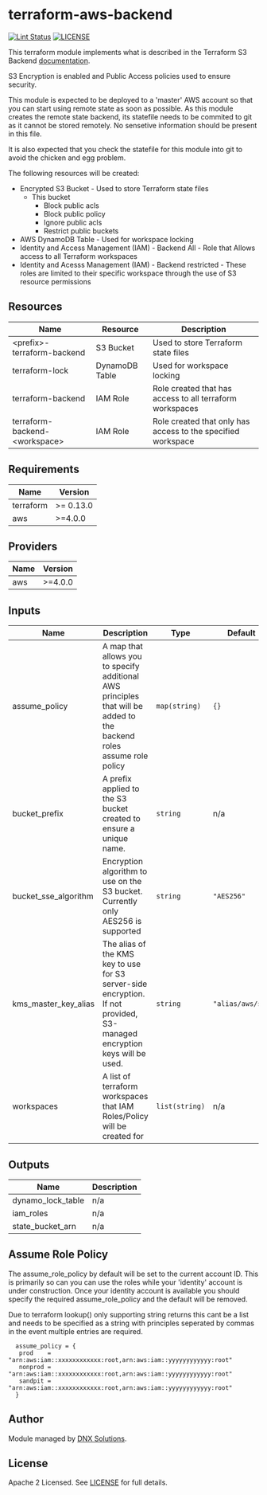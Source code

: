 # terraform-aws-backend

[![Lint Status](https://github.com/DNXLabs/terraform-aws-backend/workflows/Lint/badge.svg)](https://github.com/DNXLabs/terraform-aws-backend/actions)
[![LICENSE](https://img.shields.io/github/license/DNXLabs/terraform-aws-backend)](https://github.com/DNXLabs/terraform-aws-backend/blob/master/LICENSE)

This terraform module implements what is described in the Terraform S3 Backend [documentation](https://www.terraform.io/docs/backends/types/s3.html).

S3 Encryption is enabled and Public Access policies used to ensure security.

This module is expected to be deployed to a 'master' AWS account so that you can start using remote state as soon as possible. As this module creates the remote state backend, its statefile needs to be commited to git as it cannot be stored remotely. No sensetive information should be present in this file.

It is also expected that you check the statefile for this module into git to avoid the chicken and egg problem.

The following resources will be created:
 - Encrypted S3 Bucket - Used to store Terraform state files
   - This bucket
      -  Block public acls
      -  Block public policy
      -  Ignore public acls
      -  Restrict public buckets
- AWS DynamoDB Table - Used for workspace locking
- Identity and Access Management (IAM) - Backend All -  Role that Allows access to all Terraform workspaces
- Identity and Acesss Management (IAM) - Backend restricted - These roles are limited to their specific workspace through the use of S3 resource permissions


## Resources
|Name | Resource | Description |
|-----|----------|-------------|
| \<prefix>-terraform-backend | S3 Bucket | Used to store Terraform state files |
| terraform-lock | DynamoDB Table | Used for workspace locking |
| terraform-backend | IAM Role | Role created that has access to all terraform workspaces |
| terraform-backend-\<workspace> | IAM Role | Role created that only has access to the specified workspace |

<!--- BEGIN_TF_DOCS --->

## Requirements

| Name | Version |
|------|---------|
| terraform | >= 0.13.0 |
| aws | >=4.0.0 |

## Providers

| Name | Version |
|------|---------|
| aws | >=4.0.0 |

## Inputs

| Name | Description | Type | Default | Required |
|------|-------------|------|---------|:--------:|
| assume\_policy | A map that allows you to specify additional AWS principles that will be added to the backend roles assume role policy | `map(string)` | `{}` | no |
| bucket\_prefix | A prefix applied to the S3 bucket created to ensure a unique name. | `string` | n/a | yes |
| bucket\_sse\_algorithm | Encryption algorithm to use on the S3 bucket. Currently only AES256 is supported | `string` | `"AES256"` | no |
| kms\_master\_key\_alias | The alias of the KMS key to use for S3 server-side encryption. If not provided, S3-managed encryption keys will be used. | `string` | `"alias/aws/s3"` | no |
| workspaces | A list of terraform workspaces that IAM Roles/Policy will be created for | `list(string)` | n/a | yes |

## Outputs

| Name | Description |
|------|-------------|
| dynamo\_lock\_table | n/a |
| iam\_roles | n/a |
| state\_bucket\_arn | n/a |

<!--- END_TF_DOCS --->

## Assume Role Policy
The assume_role_policy by default will be set to the current account ID. This is primarily so can you can use the roles while your 'identity' account is under construction. Once your identity account is available you should specify the required assume_role_policy and the default will be removed.

Due to terraform lookup() only supporting string returns this cant be a list and needs to be specified as a string with principles seperated by commas in the event multiple entries are required.

```
  assume_policy = {
   prod    = "arn:aws:iam::xxxxxxxxxxxx:root,arn:aws:iam::yyyyyyyyyyyy:root"
   nonprod = "arn:aws:iam::xxxxxxxxxxxx:root,arn:aws:iam::yyyyyyyyyyyy:root"
   sandpit = "arn:aws:iam::xxxxxxxxxxxx:root,arn:aws:iam::yyyyyyyyyyyy:root"
  }
```

## Author
Module managed by [DNX Solutions](https://github.com/DNXLabs).

## License
Apache 2 Licensed. See [LICENSE](https://github.com/DNXLabs/terraform-aws-backend/blob/master/LICENSE) for full details.
